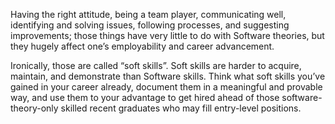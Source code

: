 Having the right attitude, being a team player, communicating well, identifying and solving issues, following processes, and suggesting improvements; those things have very little to do with Software theories, but they hugely affect one’s employability and career advancement. 

Ironically, those are called “soft skills”. Soft skills are harder to acquire, maintain, and demonstrate than Software skills. Think what soft skills you’ve gained in your career already, document them in a meaningful and provable way, and use them to your advantage to get hired ahead of those software-theory-only skilled recent graduates who may fill entry-level positions.